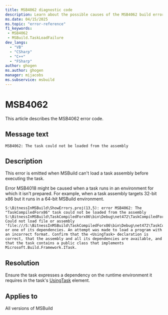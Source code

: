 ```yaml
---
title: MSB4062 diagnostic code
description: Learn about the possible causes of the MSB4062 build error and get troubleshooting tips.
ms.date: 04/15/2025
ms.topic: "error-reference"
f1_keywords:
 - MSB4062
 - MSBuild.TaskLoadFailure
dev_langs:
  - "VB"
  - "CSharp"
  - "C++"
  - "FSharp"
author: ghogen
ms.author: ghogen
manager: mijacobs
ms.subservice: msbuild
---
```

# MSB4062

This article describes the MSB4062 error code.

## Message text

`MSB4062: The task could not be loaded from the assembly`

## Description

This error is emitted when MSBuild can't load a task assembly before executing the task.

Error MSB4018 might be caused when a task runs in an environment for which it isn't prepared. For example, when a task assembly targets 32-bit x86 but it runs in a 64-bit MSBuild environment.

```output
S:\BitnessInMSBuild\ShowErrors.proj(13,5): error MSB4062: The "TaskCompiledForx86" task could not be loaded from the assembly S:\BitnessInMSBuild\TaskCompiledForx86\bin\Debug\net472\TaskCompiledForx86.dll. Could not load file or assembly 'file:///S:\BitnessInMSBuild\TaskCompiledForx86\bin\Debug\net472\TaskCompiledForx86.dll' or one of its dependencies. An attempt was made to load a program with an incorrect format. Confirm that the <UsingTask> declaration is correct, that the assembly and all its dependencies are available, and that the task contains a public class that implements Microsoft.Build.Framework.ITask.
```

## Resolution

Ensure the task expresses a dependency on the runtime environment it requires in the task's [UsingTask](../usingtask-element-msbuild.md) element.

## Applies to

All versions of MSBuild